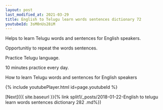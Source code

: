 ```yaml
---
layout: post
last_modified_at: 2021-03-29
title: English to Telugu learn words sentences dictionary 72 
youtubeId: 3sM0nUs28iM
---
```

 
 
Helps to learn Telugu words and sentences for English speakers.

Opportunitiy to repeat the words sentences. 

Practice Telugu language. 
 
10 minutes practice every day. 
 
How to learn Telugu words and sentences for English speakers 
 
{% include youtubePlayer.html id=page.youtubeId %}
 
 
[Next]({{ site.baseurl }}{% link  split1/_posts/2018-01-22-English to telugu learn words sentences dictionary 282 .md%})
 
